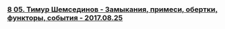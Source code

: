 ### [8 05. Тимур Шемсединов - Замыкания, примеси, обертки, функторы, события - 2017.08.25](https://www.youtube.com/watch?v=AiHiJL-fvNI)

